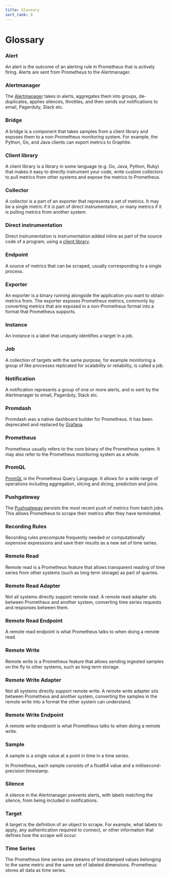 ```yaml
---
title: Glossary
sort_rank: 9
---
```


# Glossary


### Alert

An alert is the outcome of an alerting rule in Prometheus that is
actively firing. Alerts are sent from Prometheus to the Alertmanager.

### Alertmanager

The [Alertmanager](../alerting/overview/) takes in alerts, aggregates them into
groups, de-duplicates, applies silences, throttles, and then sends out
notifications to email, Pagerduty, Slack etc.

### Bridge

A bridge is a component that takes samples from a client library and
exposes them to a non-Prometheus monitoring system. For example, the Python, Go, and Java clients can export metrics to Graphite.

### Client library

A client library is a library in some language (e.g. Go, Java, Python, Ruby)
that makes it easy to directly instrument your code, write custom collectors to
pull metrics from other systems and expose the metrics to Prometheus.

### Collector

A collector is a part of an exporter that represents a set of metrics. It may be
a single metric if it is part of direct instrumentation, or many metrics if it is pulling metrics from another system.

### Direct instrumentation

Direct instrumentation is instrumentation added inline as part of the source code of a program, using a [client library](#client-library).

### Endpoint

A source of metrics that can be scraped, usually corresponding to a single process.

### Exporter

An exporter is a binary running alongside the application you
want to obtain metrics from. The exporter exposes Prometheus metrics, commonly by converting metrics that are exposed in a non-Prometheus format into a format that Prometheus supports.

### Instance

An instance is a label that uniquely identifies a target in a job.

### Job

A collection of targets with the same purpose, for example monitoring a group of like processes replicated for scalability or reliability, is called a job.

### Notification

A notification represents a group of one or more alerts, and is sent by the Alertmanager to email, Pagerduty, Slack etc.

### Promdash

Promdash was a native dashboard builder for Prometheus. It has been deprecated and replaced by [Grafana](../visualization/grafana/).

### Prometheus

Prometheus usually refers to the core binary of the Prometheus system. It may
also refer to the Prometheus monitoring system as a whole.

### PromQL

[PromQL](/docs/prometheus/latest/querying/basics/) is the Prometheus Query Language. It allows for
a wide range of operations including aggregation, slicing and dicing, prediction and joins.

### Pushgateway

The [Pushgateway](../instrumenting/pushing/) persists the most recent push
of metrics from batch jobs. This allows Prometheus to scrape their metrics
after they have terminated.

### Recording Rules

Recording rules precompute frequently needed or computationally expensive expressions
and save their results as a new set of time series.

### Remote Read

Remote read is a Prometheus feature that allows transparent reading of time series from
other systems (such as long term storage) as part of queries.

### Remote Read Adapter

Not all systems directly support remote read. A remote read adapter sits between
Prometheus and another system, converting time series requests and responses between them.

### Remote Read Endpoint

A remote read endpoint is what Prometheus talks to when doing a remote read.

### Remote Write

Remote write is a Prometheus feature that allows sending ingested samples on the
fly to other systems, such as long term storage.

### Remote Write Adapter

Not all systems directly support remote write. A remote write adapter sits
between Prometheus and another system, converting the samples in the remote
write into a format the other system can understand.

### Remote Write Endpoint

A remote write endpoint is what Prometheus talks to when doing a remote write.

### Sample

A sample is a single value at a point in time in a time series.

In Prometheus, each sample consists of a float64 value and a millisecond-precision timestamp.

### Silence

A silence in the Alertmanager prevents alerts, with labels matching the silence, from
being included in notifications.

### Target

A target is the definition of an object to scrape. For example, what labels to apply, any authentication required to connect, or other information that defines how the scrape will occur.

### Time Series

The Prometheus time series are streams of timestamped values belonging to the same metric and the same set of labeled dimensions.
Prometheus stores all data as time series.

